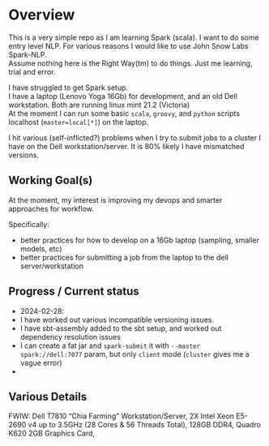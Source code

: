 # Overview
This is a very simple repo as I am learning Spark (scala). I want to do some entry level NLP. For various reasons I would like to use John Snow Labs Spark-NLP.  
Assume nothing here is the Right Way(tm) to do things. Just me learning, trial and error.

I have struggled to get Spark setup.  
I have a laptop (Lenovo Yoga 16Gb) for development, and an old Dell workstation.  Both are running linux mint 21.2 (Victoria)  
At the moment I can run some basic `scala`, `groovy`, and `python` scripts localhost (`master=local[*]`) on the laptop.

I hit various (self-inflicted?) problems when I try to submit jobs to a cluster I have on the Dell workstation/server. It is 80% likely I have mismatched versions.

## Working Goal(s)
At the moment, my interest is improving my devops and smarter approaches for workflow.

Specifically:
* better practices for how to develop on a 16Gb laptop (sampling, smaller models, etc)
* better practices for submitting a job from the laptop to the dell server/workstation

## Progress / Current status
* 2024-02-28:
*   I have worked out various incompatible versioning issues.
*   I have sbt-assembly added to the sbt setup, and worked out dependency resolution issues
*   I can create a fat jar and `spark-submit` it with `--master spark://dell:7077` param, but only `client` mode (`cluster` gives me a vague error)
*   

## Various Details
FWIW: Dell T7810 “Chia Farming” Workstation/Server, 2X Intel Xeon E5-2690 v4 up to 3.5GHz (28 Cores & 56 Threads Total), 128GB DDR4, Quadro K620 2GB Graphics Card,
